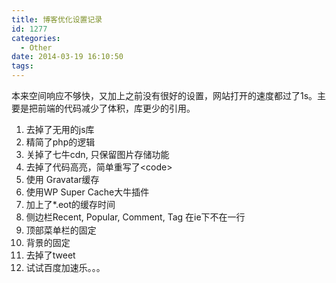 ```yaml
---
title: 博客优化设置记录
id: 1277
categories:
  - Other
date: 2014-03-19 16:10:50
tags:
---
```


本来空间响应不够快，又加上之前没有很好的设置，网站打开的速度都过了1s。主要是把前端的代码减少了体积，库更少的引用。

1.  去掉了无用的js库
2.  精简了php的逻辑
3.  关掉了七牛cdn, 只保留图片存储功能
4.  去掉了代码高亮，简单重写了&lt;code&gt;
5.  使用 Gravatar缓存
6.  使用WP Super Cache大牛插件
7.  加上了*.eot的缓存时间
8.  侧边栏<span style="line-height: 1.5em;">Recent, </span><span style="line-height: 1.5em;">Popular, </span><span style="line-height: 1.5em;">Comment, </span><span style="line-height: 1.5em;">Tag </span>在ie下不在一行
9.  顶部菜单栏的固定
10.  背景的固定
11.  去掉了tweet
12.  试试百度加速乐。。。